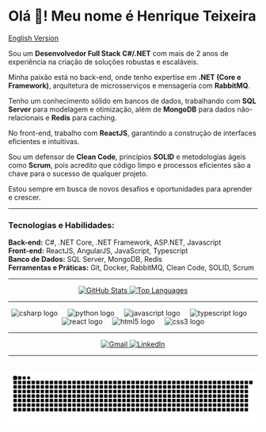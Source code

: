 # Olá 👋! Meu nome é Henrique Teixeira
[English Version](README.md)

<p>Sou um <strong>Desenvolvedor Full Stack C#/.NET</strong> com mais de 2 anos de experiência na criação de soluções robustas e escaláveis.</p>

<p>Minha paixão está no back-end, onde tenho expertise em <strong>.NET (Core e Framework)</strong>, arquitetura de microsserviços e mensageria com <strong>RabbitMQ</strong>.</p>
  
<p>Tenho um conhecimento sólido em bancos de dados, trabalhando com <strong>SQL Server</strong> para modelagem e otimização, além de <strong>MongoDB</strong> para dados não-relacionais e <strong>Redis</strong> para caching.</p>

<p>No front-end, trabalho com <strong>ReactJS</strong>, garantindo a construção de interfaces eficientes e intuitivas.</p>

<p>Sou um defensor de <strong>Clean Code</strong>, princípios <strong>SOLID</strong> e metodologias ágeis como <strong>Scrum</strong>, pois acredito que código limpo e processos eficientes são a chave para o sucesso de qualquer projeto.</p>

<p>Estou sempre em busca de novos desafios e oportunidades para aprender e crescer.</p>

---

<h3>Tecnologias e Habilidades:</h3>

<p>
  <strong>Back-end:</strong> C#, .NET Core, .NET Framework, ASP.NET, Javascript</br>
  <strong>Front-end:</strong> ReactJS, AngularJS, JavaScript, Typescript</br>
  <strong>Banco de Dados:</strong> SQL Server, MongoDB, Redis</br>
  <strong>Ferramentas e Práticas:</strong> Git, Docker, RabbitMQ, Clean Code, SOLID, Scrum
</p>

---

<div align="center">
  <a href="https://github.com/henriquecesarth">
    <img src="https://github-readme-stats.vercel.app/api?username=henriquecesarth&hide_title=false&show_icons=true&include_all_commits=true&count_private=true&theme=dracula&locale=en&hide_border=false" height="150" alt="GitHub Stats" />
    <img src="https://github-readme-stats.vercel.app/api/top-langs?username=henriquecesarth&locale=en&hide_title=false&layout=compact&card_width=320&langs_count=5&theme=dracula&hide_border=false" height="150" alt="Top Languages" />
  </a>
</div>

---

<div align="center">
  <img src="https://cdn.jsdelivr.net/gh/devicons/devicon/icons/csharp/csharp-original.svg" height="30" alt="csharp logo" />
  <img width="12" />
  <img src="https://cdn.jsdelivr.net/gh/devicons/devicon/icons/python/python-original.svg" height="30" alt="python logo" />
  <img width="12" />
  <img src="https://cdn.jsdelivr.net/gh/devicons/devicon/icons/javascript/javascript-original.svg" height="30" alt="javascript logo" />
  <img width="12" />
  <img src="https://cdn.jsdelivr.net/gh/devicons/devicon/icons/typescript/typescript-original.svg" height="30" alt="typescript logo" />
  <img width="12" />
  <img src="https://cdn.jsdelivr.net/gh/devicons/devicon/icons/react/react-original.svg" height="30" alt="react logo" />
  <img width="12" />
  <img src="https://cdn.jsdelivr.net/gh/devicons/devicon/icons/html5/html5-original.svg" height="30" alt="html5 logo" />
  <img width="12" />
  <img src="https://cdn.jsdelivr.net/gh/devicons/devicon/icons/css3/css3-original.svg" height="30" alt="css3 logo" />
</div>

---

<div align="center">
  <a href="mailto:henriquecesarth22@gmail.com">
    <img src="https://img.shields.io/static/v1?message=Gmail&logo=gmail&label=&color=D14836&logoColor=white&labelColor=&style=for-the-badge" height="35" alt="Gmail" />
  </a>
  <a href="https://www.linkedin.com/in/henrique-teixeira24/">
    <img src="https://img.shields.io/static/v1?message=LinkedIn&logo=linkedin&label=&color=0077B5&logoColor=white&labelColor=&style=for-the-badge" height="35" alt="LinkedIn" />
  </a>
</div>

---

<br clear="both">

<div align="center">
  <img src="https://raw.githubusercontent.com/henriquecesarth/henriquecesarth/output/snake.svg" alt="Snake animation" />
</div>
